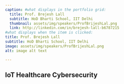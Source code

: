 ```yaml
---
caption: #what displays in the portfolio grid:
  title: Prof. Brejesh Lall
  subtitle: HoD Bharti School, IIT Delhi
  thumbnail: assets/img/speakers/ProfBrijeshLal.png
  link: http://linkedin.com/in/brejesh-lall-b6787215
#what displays when the item is clicked:
title: Prof. Brejesh Lall
subtitle: HoD Bharti School, IIT Delhi
image: assets/img/speakers/ProfBrijeshLal.png
alt: image alt text

---
```

## IoT Healthcare Cybersecurity
